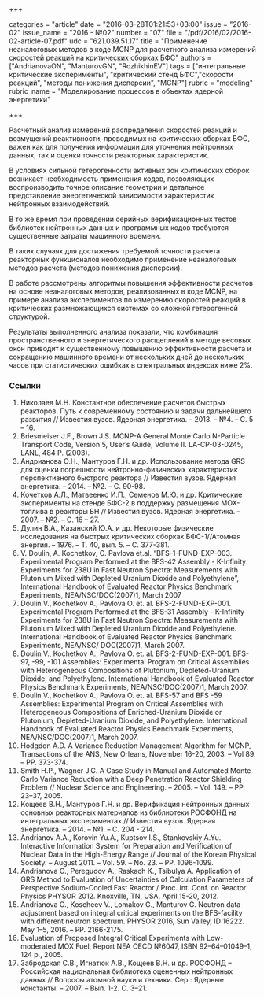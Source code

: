 +++

categories = "article"
date = "2016-03-28T01:21:53+03:00"
issue = "2016-02"
issue_name = "2016 - №02"
number = "07"
file = "/pdf/2016/02/2016-02-article-07.pdf"
udc = "621.039.51.17"
title = "Применение неаналоговых методов в коде MCNP для расчетного анализа измерений скоростей реакций на критических сборках БФС"
authors = ["AndrianovaON", "ManturovGN", "RozhikhinEV"]
tags = ["интегральные критические эксперименты", "критический стенд БФС","скорости реакций", "методы понижения дисперсии", "MCNP"]
rubric = "modeling"
rubric_name = "Моделирование процессов в объектах ядерной энергетики"

+++

Расчетный анализ измерений распределения скоростей реакций и возмущений реактивности, проводимых на критических сборках БФС, важен как для получения информации для уточнения нейтронных данных, так и оценки точности реакторных характеристик. 

В условиях сильной гетерогенности активных зон критических сборок возникает необходимость применения кодов, позволяющих воспроизводить точное описание геометрии и детальное представление энергетической зависимости характеристик нейтронных взаимодействий. 

В то же время при проведении серийных верификационных тестов библиотек нейтронных данных и программных кодов требуются существенные затраты машинного времени. 

В таких случаях для достижения требуемой точности расчета реакторных функционалов необходимо применение неаналоговых методов расчета (методов понижения дисперсии). 

В работе рассмотрены алгоритмы повышения эффективности расчетов на основе неаналоговых методов, реализованных в коде MCNP, на примере анализа экспериментов по измерению скоростей реакций в критических размножающихся системах со сложной гетерогенной структурой. 

Результаты выполненного анализа показали, что комбинация пространственного и энергетического расщеплений в методе весовых окон приводит к существенному повышению эффективности расчета и сокращению машинного времени от нескольких дней до нескольких часов при статистических ошибках в спектральных индексах ниже 2%.

### Ссылки

1. Николаев М.Н. Константное обеспечение расчетов быстрых реакторов. Путь к современному состоянию и задачи дальнейшего развития // Известия вузов. Ядерная энергетика. – 2013. – №4. – С. 5 – 16.
2. Briesmeiser J.F., Brown J.S. MCNP-A General Monte Carlo N-Particle Transport Code, Version 5, User’s Guide, Volume II. LA-CP-03-0245, LANL, 484 P. (2003).
3. Андрианова О.Н., Мантуров Г.Н. и др. Использование метода GRS для оценки погрешности нейтронно-физических характеристик перспективного быстрого реактора // Известия вузов. Ядерная энергетика. – 2014. – №2. – С. 90-98.
4. Кочетков А.Л., Матвеенко И.П., Семенов М.Ю. и др. Критические эксперименты на стенде БФС-2 в поддержку размещения МОХ-топлива в реакторы БН // Известия вузов. Ядерная энергетика. – 2007. – №2. – С. 16 – 27.
5. Дулин В.А., Казанский Ю.А. и др. Некоторые физические исследования на быстрых критических сборках БФС-1//Атомная энергия. – 1976. – Т. 40, вып. 5. – С. 377-381.
6. V. Doulin, A. Kochetkov, O. Pavlova et.al. “BFS-1-FUND-EXP-003. Experimental Program Performed at the BFS-42 Assembly - K-Infinity Experiments for 238U in Fast Neutron Spectra: Measurements with Plutonium Mixed with Depleted Uranium Dioxide and Polyethylene”, International Handbook of Evaluated Reactor Physics Benchmark Experiments, NEA/NSC/DOC(2007)1, March 2007
7. Doulin V., Kochetkov A., Pavlova O. et. al. BFS-2-FUND-EXP-001. Experimental Program Performed at the BFS-31 Assembly - K-Infinity Experiments for 238U in Fast Neutron Spectra: Measurements with Plutonium Mixed with Depleted Uranium Dioxide and Polyethylene. International Handbook of Evaluated Reactor Physics Benchmark Experiments, NEA/NSC/ DOC(2007)1, March 2007.
8. Doulin V., Kochetkov A., Pavlova O. et. al. BFS-2-FUND-EXP-001. BFS-97, -99, -101 Assemblies: Experimental Program on Critical Assemblies with Heterogeneous Compositions of Plutonium, Depleted-Uranium Dioxide, and Polyethylene. International Handbook of Evaluated Reactor Physics Benchmark Experiments, NEA/NSC/DOC(2007)1, March 2007.
9. Doulin V., Kochetkov A., Pavlova O. et. al. BFS-57 and BFS -59 Assemblies: Experimental Program on Critical Assemblies with Heterogeneous Compositions of Enriched-Uranium Dioxide or Plutonium, Depleted-Uranium Dioxide, and Polyethylene. International Handbook of Evaluated Reactor Physics Benchmark Experiments, NEA/NSC/DOC(2007)1, March 2007.
10. Hodgdon A.D. A Variance Reduction Management Algorithm for MCNP, Transactions of the ANS, New Orleans, November 16-20, 2003. – Vol 89. – PP. 373-374.
11. Smith H.P., Wagner J.C. A Case Study in Manual and Automated Monte Carlo Variance Reduction with a Deep Penetration Reactor Shielding Problem // Nuclear Science and Engineering. – 2005. – Vol. 149. – PP. 23–37, 2005.
12. Кощеев В.Н., Мантуров Г.Н. и др. Верификация нейтронных данных основных реакторных материалов из библиотеки РОСФОНД на интегральных экспериментах // Известия вузов. Ядерная энергетика. – 2014. – №1. – С. 204 - 214.
13. Andrianov A.A., Korovin Yu.A., Kuptsov I.S., Stankovskiy A.Yu. Interactive Information System for Preparation and Verification of Nuclear Data in the High-Energy Range // Journal of the Korean Physical Society. – August 2011. – Vol. 59. – No. 23. – PP. 1096-1099.
14. Andrianova O., Peregudov A., Raskach K., Tsibulya A. Application of GRS Method to Evaluation of Uncertainties of Calculation Parameters of Perspective Sodium-Cooled Fast Reactor / Proc. Int. Conf. on Reactor Physics PHYSOR 2012. Knoxville, TN, USA, April 15-20, 2012.
15. Andrianova O., Koscheev V., Lomakov G., Manturov G. Neutron data adjustment based on integral critical experiments on the BFS-facility with different neutron spectrum. PHYSOR 2016, Sun Valley, ID 16222. May 1–5, 2016. – PP. 2166-2175.
16. Evaluation of Proposed Integral Critical Experiments with Low-moderated MOX Fuel, Report NEA OECD №6047, ISBN 92–64–01049–1, 124 p., 2005.
17. Забродская С.В., Игнатюк А.В., Кощеев В.Н. и др. РОСФОНД – Российская национальная библиотека оцененных нейтронных данных // Вопросы атомной науки и техники. Сер.: Ядерные константы. – 2007. – Вып. 1-2. С. 3–21.